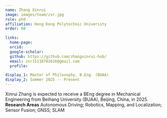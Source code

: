 ```yaml
---
name: Zhang Xinrui
image: images/team/zxr.jpg
role: phd
affiliation: Hong Kong Polytechnic University
order: 60

links:
  home-page: 
  orcid: 
  google-scholar: 
  github: https://github.com/zhangxinrui-hub/
  email: zxr15110781616@gmail.com
  profile: 

display_1: Master of Philosophy, B.Eng. (BUAA)
display_2: Summer 2025 -- Present
---
```


<!--  Add a short self introduction here -->
<!-- Like Research Areas -->

Xinrui Zhang is expected to receive a BEng degree in Mechanical Engineering from Beihang University (BUAA), Beijing, China, in 2025.
**Research Areas**
Autonomous Driving; Robotics, Mapping, and Localization; Sensor Fusion; GNSS; SLAM
